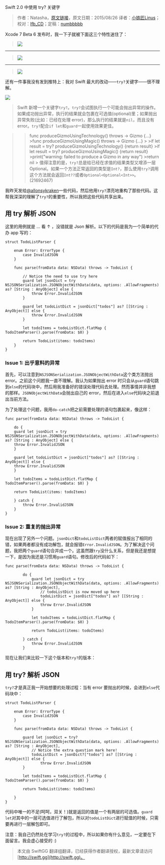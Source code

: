 Swift 2.0 中使用 try? 关键字

> 作者：Natasha，[原文链接](http://natashatherobot.com/swift-2-0-try/)，原文日期：2015/08/26
> 译者：[小铁匠Linus](http://weibo.com/linusling)；校对：[lfb_CD](http://weibo.com/lfbWb)；定稿：[numbbbbb](https://github.com/numbbbbb)
  







Xcode 7 Beta 6 发布时，我一下子就被下面这三个特性迷住了：

>![](http://swift.gg/img/articles/swift-2-lets-try/1.png)



___

>![](http://swift.gg/img/articles/swift-2-lets-try/2.png)

___

>![](http://swift.gg/img/articles/swift-2-lets-try/3.png)

还有一件事我没有发到推特上：我对 Swift 最大的改动——`try?`关键字——很不理解。

![](http://swift.gg/img/articles/swift-2-lets-try/Screen-Shot-2015-08-26-at-4.48.03-AM.png)

>Swift 新增一个关键字`try?`。`try?`会试图执行一个可能会抛出异常的操作。如果成功抛出异常，执行的结果就会包裹在可选值(optional)里；如果抛出异常失败(比如：已经在处理 error)，那么执行的结果就是`nil`，而且没有 error。`try?`配合`if let`和`guard`一起使用效果更佳。

>    >func produceGizmoUsingTechnology() throws -> Gizmo {...}
    >func produceGizmoUsingMagic() throws -> Gizmo {...}
    >
    >if let result = try? produceGizmoUsingTechnology() {return result}
    >if let result = try? produceGizmoUsingMagic() {return result}
    >print("warning: failed to produce a Gizmo in any way")
    >return nil
    >
>值得注意的是，`try?`总是给已经在求值的结果类型又增添一层Optional。如果一个方法正常返回的类型是`Int?`，那么使用`try?`调用这个方法就会返回`Int??`或者`Optional<Optional<Int>>`。(21692467)

我昨天发给[@allonsykraken](https://twitter.com/allonsykraken)一些代码，然后他用`try?`漂亮地重构了那些代码。这帮我深深的理解了`try?`的重要性，所以我把这些代码共享出来。

## 用 try 解析 JSON

这里的用例就是 ... 看 ↑ ，没错就是 Json 解析。以下的代码是我为一个简单的代办 app 写的：

    
    struct TodoListParser {
        
        enum Error: ErrorType {
            case InvalidJSON
        }
        
        func parse(fromData data: NSData) throws -> TodoList {
            
            // Notice the need to use try here
            guard let jsonDict = try NSJSONSerialization.JSONObjectWithData(data, options: .AllowFragments) as? [String : AnyObject] else {
                throw Error.InvalidJSON
            }
            
            guard let todoListDict = jsonDict["todos"] as? [[String : AnyObject]] else {
                throw Error.InvalidJSON
            }
            
            let todoItems = todoListDict.flatMap { TodoItemParser().parse(fromData: $0) }
            
            return TodoList(items: todoItems)
        }
    }

### Issue 1: 出乎意料的异常

首先，可以注意到`NSJSONSerialization.JSONObjectWithData`这个类方法抛出 error。之前这个问题我一直不理解。我认为如果抛出 error 时只会从`guard`语句跳到`else`的代码块中，然后用我准备好的错误处理代码去处理。然而事情并非我想的那样。`JSONObjectWithData`会抛出自己的 error，然后在进入`else`代码块之前退出当前方法。

为了处理这个问题，我用`do-catch`把之前需要处理的语句包裹起来，像这样：

    func parse(fromData data: NSData) throws -> TodoList {
        
        do {
        guard let jsonDict = try NSJSONSerialization.JSONObjectWithData(data, options: .AllowFragments) as? [String : AnyObject] else {
        throw Error.InvalidJSON
        }
        
        guard let todoListDict = jsonDict["todos"] as? [[String : AnyObject]] else {
        throw Error.InvalidJSON
        }
        
        let todoItems = todoListDict.flatMap { TodoItemParser().parse(fromData: $0) }
        
        return TodoList(items: todoItems)
        
        } catch {
            throw Error.InvalidJSON
        }
    }

### Issue 2: 重复的抛出异常

现在出现了另外一个问题。`jsonDict`和`todoListDict`两者的赋值报出了相同的错，如果两者都没有成功解包，就会报错`Error.InvalidJSON`。为了解决这个问题，我把两个`guard`语句合并成一个。这虽然跟`try`没什么关系，但是我还是想提一下，是因为我还是习惯用`guard`语句。修改后的代码如下：

    
    func parse(fromData data: NSData) throws -> TodoList {
            
            do {
                guard let jsonDict = try NSJSONSerialization.JSONObjectWithData(data, options: .AllowFragments) as? [String : AnyObject],
                    // todoListDict is now moved up here
                    todoListDict = jsonDict["todos"] as? [[String : AnyObject]] else {
                    throw Error.InvalidJSON
                }
                
                let todoItems = todoListDict.flatMap { TodoItemParser().parse(fromData: $0) }
                
                return TodoList(items: todoItems)
                
            } catch {
                throw Error.InvalidJSON
            }

现在让我们来比较一下这个版本和`try?`的版本：

## 用 try? 解析 JSON

`try?`才是真正我一开始想要的处理过程：当有 error 要抛出的时候，会进到`else`代码块中：

    
    struct TodoListParser {
        
        enum Error: ErrorType {
            case InvalidJSON
        }
        
        func parse(fromData data: NSData) throws -> TodoList {
            
            guard let jsonDict = try? NSJSONSerialization.JSONObjectWithData(data, options: .AllowFragments) as? [String : AnyObject],
                // Notice the extra question mark here!
                todoListDict = jsonDict?["todos"] as? [[String : AnyObject]] else {
                    throw Error.InvalidJSON
            }
            
            let todoItems = todoListDict.flatMap { TodoItemParser().parse(fromData: $0) }
            
            return TodoList(items: todoItems)
            
        }
    }

代码中唯一的不足(呵呵，双关！)就是返回的值是一个有两层的可选值。`guard let`对其中的一层可选值进行了解包，所以对`todoListDict`进行赋值的时候，只需要再进行一层解包即可。

注意：我自己仍然处在学习`try?`的过程中，所以如果你有什么意见，一定要在下面留言。我会虚心接受的 :)

> 本文由 SwiftGG 翻译组翻译，已经获得作者翻译授权，最新文章请访问 [http://swift.gg](http://swift.gg)。